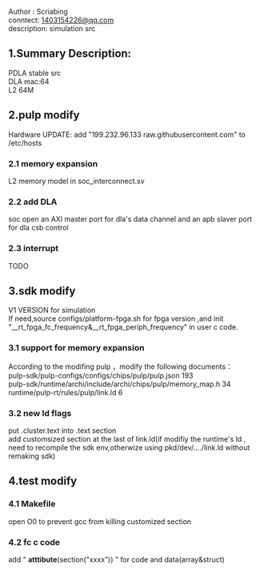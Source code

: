 Author : Scriabing   
conntect: 1403154226@qq.com  
description: simulation src 


## 1.Summary Description:
PDLA stable src  
DLA mac:64  
L2 64M  

## 2.pulp modify
Hardware UPDATE: add "199.232.96.133 raw.githubusercontent.com" to /etc/hosts
### 2.1 memory expansion
L2 memory model in soc_interconnect.sv

### 2.2 add DLA
soc open an AXI master port for dla's data channel and an apb slaver port for dla csb control


### 2.3 interrupt
TODO


## 3.sdk modify
V1 VERSION  for simulation  
If need,source configs/platform-fpga.sh for fpga version ,and init "__rt_fpga_fc_frequency&__rt_fpga_periph_frequency" in user c code.
### 3.1 support for memory expansion
According to the modifing pulp ，modify the following documents：  
pulp-sdk/pulp-configs/configs/chips/pulp/pulp.json 193  
pulp-sdk/runtime/archi/include/archi/chips/pulp/memory_map.h 34  
runtime/pulp-rt/rules/pulp/link.ld 6  

### 3.2 new ld flags
put .cluster.text into .text section  
add customsized section at the last of link.ld(if modifiy the runtime's ld , need to recompile the sdk env,otherwize using  pkd/dev/..../link.ld without remaking sdk)


## 4.test modify
### 4.1 Makefile
open O0 to prevent gcc from killing customized section

### 4.2 fc c code
add " __atttibute__(section("xxxx")) " for code and data(array&struct)
